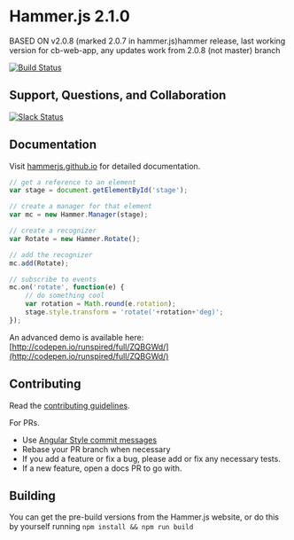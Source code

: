 # Hammer.js 2.1.0

BASED ON v2.0.8 (marked 2.0.7 in hammer.js)hammer release, last working version for cb-web-app, any updates work from 2.0.8 (not master) branch

[![Build Status](https://travis-ci.org/hammerjs/hammer.js.svg)](https://travis-ci.org/hammerjs/hammer.js)

## Support, Questions, and Collaboration

[![Slack Status](https://hammerjs.herokuapp.com/badge.svg)](https://hammerjs.herokuapp.com/)

## Documentation

Visit [hammerjs.github.io](http://hammerjs.github.io) for detailed documentation.

```js
// get a reference to an element
var stage = document.getElementById('stage');

// create a manager for that element
var mc = new Hammer.Manager(stage);

// create a recognizer
var Rotate = new Hammer.Rotate();

// add the recognizer
mc.add(Rotate);

// subscribe to events
mc.on('rotate', function(e) {
    // do something cool
    var rotation = Math.round(e.rotation);    
    stage.style.transform = 'rotate('+rotation+'deg)';
});
```

An advanced demo is available here: [http://codepen.io/runspired/full/ZQBGWd/](http://codepen.io/runspired/full/ZQBGWd/)


## Contributing

Read the [contributing guidelines](./CONTRIBUTING.md).

For PRs.

- Use [Angular Style commit messages](https://github.com/angular/angular.js/blob/v1.4.8/CONTRIBUTING.md#commit)
- Rebase your PR branch when necessary
- If you add a feature or fix a bug, please add or fix any necessary tests.
- If a new feature, open a docs PR to go with.

## Building

You can get the pre-build versions from the Hammer.js website, or do this by yourself running 
`npm install && npm run build`
